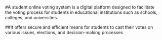 #A student online voting system is a 
digital platform designed to facilitate 
the voting process for students in 
educational institutions such as 
schools, colleges, and universities.

##It offers secure and efficient means for students to cast their votes on various issues, elections, and decision-making processes
